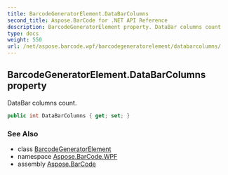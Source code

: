 ```yaml
---
title: BarcodeGeneratorElement.DataBarColumns
second_title: Aspose.BarCode for .NET API Reference
description: BarcodeGeneratorElement property. DataBar columns count
type: docs
weight: 550
url: /net/aspose.barcode.wpf/barcodegeneratorelement/databarcolumns/
---
```

## BarcodeGeneratorElement.DataBarColumns property

DataBar columns count.

```csharp
public int DataBarColumns { get; set; }
```

### See Also

* class [BarcodeGeneratorElement](../)
* namespace [Aspose.BarCode.WPF](../../barcodegeneratorelement/)
* assembly [Aspose.BarCode](../../../)


